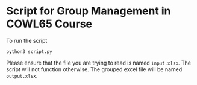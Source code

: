# Script for Group Management in COWL65 Course

To run the script

```
python3 script.py
```

Please ensure that the file you are trying to read is named `input.xlsx`. The script will not function otherwise. The grouped excel file will be named `output.xlsx`.
